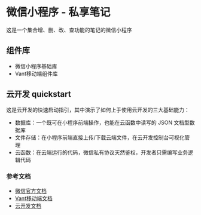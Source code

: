 # 微信小程序 - 私享笔记

这是一个集合增、删、改、查功能的笔记的微信小程序

## 组件库
- 微信小程序基础库
- Vant移动端组件库
  
## 云开发 quickstart

这是云开发的快速启动指引，其中演示了如何上手使用云开发的三大基础能力：

- 数据库：一个既可在小程序前端操作，也能在云函数中读写的 JSON 文档型数据库
- 文件存储：在小程序前端直接上传/下载云端文件，在云开发控制台可视化管理
- 云函数：在云端运行的代码，微信私有协议天然鉴权，开发者只需编写业务逻辑代码

### 参考文档
- [微信官方文档](https://developers.weixin.qq.com/miniprogram/dev/framework/)
- [Vant移动端文档](https://youzan.github.io/vant/#/zh-CN/)
- [云开发文档](https://developers.weixin.qq.com/miniprogram/dev/wxcloud/basis/getting-started.html)


